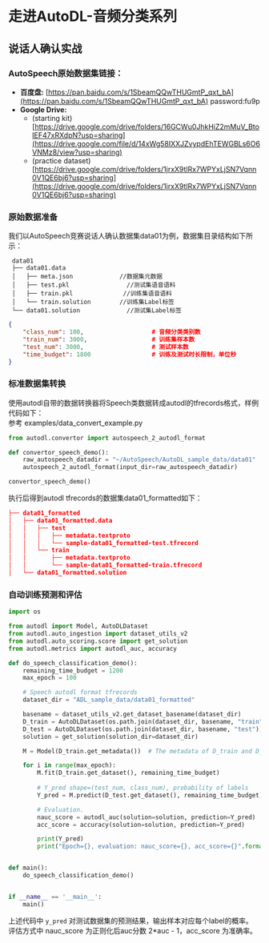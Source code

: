 # 走进AutoDL-音频分类系列

## 说话人确认实战

### AutoSpeech原始数据集链接：

- **百度盘:** [https://pan.baidu.com/s/1SbeamQQwTHUGmtP_qxt_bA](https://pan.baidu.com/s/1SbeamQQwTHUGmtP_qxt_bA) password:fu9p
- **Google Drive:**
  - (starting kit) [https://drive.google.com/drive/folders/16GCWu0JhkHiZ2mMuV_BtoIEF47xRXdpN?usp=sharing](https://drive.google.com/file/d/14xWg58IXXJZvypdEhTEWGBLs6O6VNMz8/view?usp=sharing)
  - (practice dataset) [https://drive.google.com/drive/folders/1jrxX9tlRx7WPYxLjSN7Vqnn0V1QE6bj6?usp=sharing](https://drive.google.com/drive/folders/1jrxX9tlRx7WPYxLjSN7Vqnn0V1QE6bj6?usp=sharing)

### 原始数据准备
我们以AutoSpeech竞赛说话人确认数据集data01为例，数据集目录结构如下所示：
```shell script
 data01
 ├── data01.data
 │   ├── meta.json             //数据集元数据
 │   ├── test.pkl                //测试集语音语料
 │   ├── train.pkl              //训练集语音语料
 │   └── train.solution        //训练集Label标签
 └── data01.solution             //测试集Label标签               
```

```json
{
  	"class_num": 100, 					# 音频分类类别数
  	"train_num": 3000, 					# 训练集样本数
  	"test_num": 3000, 					# 测试样本数
  	"time_budget": 1800					# 训练及测试时长限制，单位秒
}
```


### 标准数据集转换
使用autodl自带的数据转换器将Speech类数据转成autodl的tfrecords格式，样例代码如下：<br />参考 examples/data_convert_example.py

```python
from autodl.convertor import autospeech_2_autodl_format

def convertor_speech_demo():
    raw_autospeech_datadir = "~/AutoSpeech/AutoDL_sample_data/data01"
    autospeech_2_autodl_format(input_dir=raw_autospeech_datadir)

convertor_speech_demo()    
```

执行后得到autodl tfrecords的数据集data01_formatted如下：
```json
├── data01_formatted
│   ├── data01_formatted.data
│   │   ├── test
│   │   │   ├── metadata.textproto												# 测试集元数据
│   │   │   └── sample-data01_formatted-test.tfrecord			                # 测试集数据
│   │   └── train
│   │       ├── metadata.textproto												# 训练集元数据
│   │       └── sample-data01_formatted-train.tfrecord		                    # 训练集数据及标签
│   └── data01_formatted.solution												# 测试集Label
```

### 自动训练预测和评估
```python
import os

from autodl import Model, AutoDLDataset
from autodl.auto_ingestion import dataset_utils_v2
from autodl.auto_scoring.score import get_solution
from autodl.metrics import autodl_auc, accuracy

def do_speech_classification_demo():
    remaining_time_budget = 1200
    max_epoch = 100

    # Speech autodl format tfrecords
    dataset_dir = "ADL_sample_data/data01_formatted"

    basename = dataset_utils_v2.get_dataset_basename(dataset_dir)
    D_train = AutoDLDataset(os.path.join(dataset_dir, basename, "train"))
    D_test = AutoDLDataset(os.path.join(dataset_dir, basename, "test"))
    solution = get_solution(solution_dir=dataset_dir)

    M = Model(D_train.get_metadata())  # The metadata of D_train and D_test only differ in sample_count

    for i in range(max_epoch):
        M.fit(D_train.get_dataset(), remaining_time_budget)
		
        # Y_pred shape=(test_num, class_num), probability of labels
        Y_pred = M.predict(D_test.get_dataset(), remaining_time_budget)

        # Evaluation.
        nauc_score = autodl_auc(solution=solution, prediction=Y_pred)
        acc_score = accuracy(solution=solution, prediction=Y_pred)

        print(Y_pred)
        print("Epoch={}, evaluation: nauc_score={}, acc_score={}".format(i, nauc_score, acc_score))


def main():
    do_speech_classification_demo()


if __name__ == '__main__':
    main()
```
上述代码中 `y_pred` 对测试数据集的预测结果，输出样本对应每个label的概率。<br />评估方式中 nauc_score 为正则化后auc分数 2*auc - 1，acc_score 为准确率。<br />



